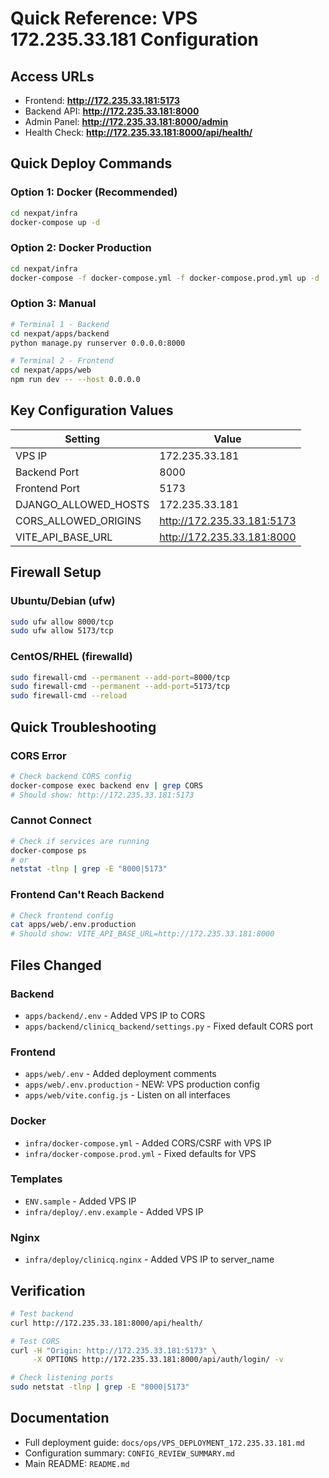 # Quick Reference: VPS 172.235.33.181 Configuration

## Access URLs
- Frontend: **http://172.235.33.181:5173**
- Backend API: **http://172.235.33.181:8000**
- Admin Panel: **http://172.235.33.181:8000/admin**
- Health Check: **http://172.235.33.181:8000/api/health/**

## Quick Deploy Commands

### Option 1: Docker (Recommended)
```bash
cd nexpat/infra
docker-compose up -d
```

### Option 2: Docker Production
```bash
cd nexpat/infra
docker-compose -f docker-compose.yml -f docker-compose.prod.yml up -d
```

### Option 3: Manual
```bash
# Terminal 1 - Backend
cd nexpat/apps/backend
python manage.py runserver 0.0.0.0:8000

# Terminal 2 - Frontend  
cd nexpat/apps/web
npm run dev -- --host 0.0.0.0
```

## Key Configuration Values

| Setting | Value |
|---------|-------|
| VPS IP | 172.235.33.181 |
| Backend Port | 8000 |
| Frontend Port | 5173 |
| DJANGO_ALLOWED_HOSTS | 172.235.33.181 |
| CORS_ALLOWED_ORIGINS | http://172.235.33.181:5173 |
| VITE_API_BASE_URL | http://172.235.33.181:8000 |

## Firewall Setup

### Ubuntu/Debian (ufw)
```bash
sudo ufw allow 8000/tcp
sudo ufw allow 5173/tcp
```

### CentOS/RHEL (firewalld)
```bash
sudo firewall-cmd --permanent --add-port=8000/tcp
sudo firewall-cmd --permanent --add-port=5173/tcp
sudo firewall-cmd --reload
```

## Quick Troubleshooting

### CORS Error
```bash
# Check backend CORS config
docker-compose exec backend env | grep CORS
# Should show: http://172.235.33.181:5173
```

### Cannot Connect
```bash
# Check if services are running
docker-compose ps
# or
netstat -tlnp | grep -E "8000|5173"
```

### Frontend Can't Reach Backend
```bash
# Check frontend config
cat apps/web/.env.production
# Should show: VITE_API_BASE_URL=http://172.235.33.181:8000
```

## Files Changed

### Backend
- `apps/backend/.env` - Added VPS IP to CORS
- `apps/backend/clinicq_backend/settings.py` - Fixed default CORS port

### Frontend
- `apps/web/.env` - Added deployment comments
- `apps/web/.env.production` - NEW: VPS production config
- `apps/web/vite.config.js` - Listen on all interfaces

### Docker
- `infra/docker-compose.yml` - Added CORS/CSRF with VPS IP
- `infra/docker-compose.prod.yml` - Fixed defaults for VPS

### Templates
- `ENV.sample` - Added VPS IP
- `infra/deploy/.env.example` - Added VPS IP

### Nginx
- `infra/deploy/clinicq.nginx` - Added VPS IP to server_name

## Verification

```bash
# Test backend
curl http://172.235.33.181:8000/api/health/

# Test CORS
curl -H "Origin: http://172.235.33.181:5173" \
     -X OPTIONS http://172.235.33.181:8000/api/auth/login/ -v

# Check listening ports
sudo netstat -tlnp | grep -E "8000|5173"
```

## Documentation
- Full deployment guide: `docs/ops/VPS_DEPLOYMENT_172.235.33.181.md`
- Configuration summary: `CONFIG_REVIEW_SUMMARY.md`
- Main README: `README.md`

